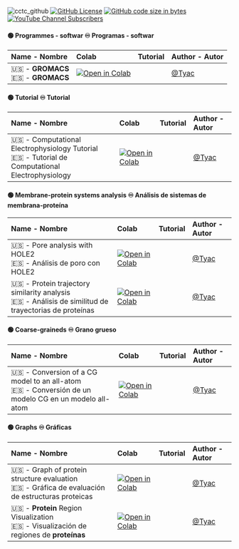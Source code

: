 ![cctc_github](https://github.com/camilotayac/computational_chemistry-TC/assets/74197522/e6084fb7-e9f1-4d8d-89ba-ae5e1710e378)
[![GitHub License](https://img.shields.io/github/license/camilotayac/computational_chemistry-TC?logo=github&logoColor=%2350FA7B&labelColor=%23282A36&color=%2350FA7B)](https://github.com/camilotayac/computational_chemistry-TC.git)
[![GitHub code size in bytes](https://img.shields.io/github/languages/code-size/camilotayac/computational_chemistry-TC?logo=github&logoColor=%238BE9FD&labelColor=%23282A36&color=%238BE9FD)](https://github.com/camilotayac/computational_chemistry-TC.git)
[![YouTube Channel Subscribers](https://img.shields.io/youtube/channel/subscribers/UChuntQk8qvrRww9QnfdsFGA?style=flat&logo=youtube&logoColor=%23FF5555&labelColor=%23282A36&color=%23FF5555&link=https%3A%2F%2Fwww.youtube.com%2Fchannel%2FUChuntQk8qvrRww9QnfdsFGA)](https://www.youtube.com/channel/UChuntQk8qvrRww9QnfdsFGA)


#### 🟢 Programmes - softwar ♾️ Programas - softwar

|Name - Nombre|Colab|Tutorial| Author - Autor|
|:---|:---|:---|:---|
|🇺🇸 - **GROMACS** <br> 🇪🇸 -  **GROMACS**|[![Open in Colab](https://colab.research.google.com/assets/colab-badge.svg)](https://colab.research.google.com/github/camilotayac/computational_chemistry-TC/blob/master/Colab/Installation_of_GROMACS.ipynb)| |[@Tyac](https://github.com/camilotayac)|

#### 🟢 Tutorial ♾️ Tutorial

|Name - Nombre|Colab|Tutorial| Author - Autor|
|:---|:---|:---|:---|
|🇺🇸 - Computational Electrophysiology Tutorial <br> 🇪🇸 -  Tutorial de Computational Electrophysiology|[![Open in Colab](https://colab.research.google.com/assets/colab-badge.svg)](https://colab.research.google.com/github/camilotayac/computational_chemistry-TC/blob/master/Colab/Colab/Computational_Electrophysiology_Tutorial.ipynb)| |[@Tyac](https://github.com/camilotayac)|

#### 🟢 Membrane-protein systems analysis ♾️ Análisis de sistemas de membrana-proteína

|Name - Nombre|Colab|Tutorial| Author - Autor|
|:---|:---|:---|:---|
|🇺🇸 - Pore analysis with HOLE2 <br> 🇪🇸 - Análisis de poro con HOLE2|[![Open in Colab](https://colab.research.google.com/assets/colab-badge.svg)](https://colab.research.google.com/github/camilotayac/computational_chemistry-TC/blob/master/Colab/pore_analysis_HOLE2.ipynb)| |[@Tyac](https://github.com/camilotayac)|
|🇺🇸 - Protein trajectory similarity analysis <br> 🇪🇸 - Análisis de similitud de trayectorias de proteínas|[![Open in Colab](https://colab.research.google.com/assets/colab-badge.svg)](https://colab.research.google.com/github/camilotayac/computational_chemistry-TC/blob/master/Colab/protein_trajectory_similarity_analysis.ipynb)| |[@Tyac](https://github.com/camilotayac)|

#### 🟢 Coarse-graineds ♾️ Grano grueso

|Name - Nombre|Colab|Tutorial| Author - Autor|
|:---|:---|:---|:---|
|🇺🇸 - Conversion of a CG model to an all-atom <br> 🇪🇸 - Conversión de un modelo CG en un modelo all-atom|[![Open in Colab](https://colab.research.google.com/assets/colab-badge.svg)](https://colab.research.google.com/github/camilotayac/computational_chemistry-TC/blob/master/Colab/conversion_of_a_CG_model_to_an_all_atom.ipynb)| |[@Tyac](https://github.com/camilotayac)|

#### 🟢 Graphs ♾️ Gráficas 
|Name - Nombre|Colab|Tutorial| Author - Autor|
|:---|:---|:---|:---|
|🇺🇸 - Graph of protein structure evaluation <br> 🇪🇸 - Gráfica de evaluación de estructuras proteicas|[![Open in Colab](https://colab.research.google.com/assets/colab-badge.svg)](https://colab.research.google.com/github/camilotayac/computational_chemistry-TC/blob/master/Colab/Graph_of_protein_structure_evaluation.ipynb)| |[@Tyac](https://github.com/camilotayac)|
|🇺🇸 - **Protein** Region Visualization <br> 🇪🇸 - Visualización de regiones de **proteínas**|[![Open in Colab](https://colab.research.google.com/assets/colab-badge.svg)](https://colab.research.google.com/github/camilotayac/computational_chemistry-TC/blob/master/Colab/Protein_Region_Visualization.ipynb)| |[@Tyac](https://github.com/camilotayac)|

